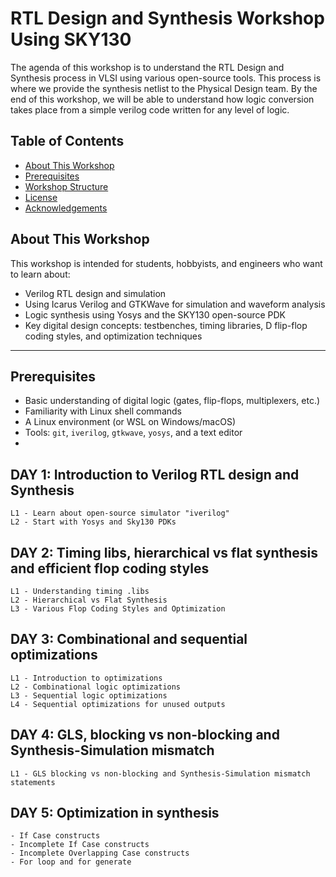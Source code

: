 # RTL Design and Synthesis Workshop Using SKY130

The agenda of this workshop is to understand the RTL Design and Synthesis process in VLSI using various open-source tools. This process is where we provide the synthesis netlist to the Physical Design team. By the end of this workshop, we will be able to understand how logic conversion takes place from a simple verilog code written for any level of logic.

## Table of Contents

- [About This Workshop](#about-this-workshop)
- [Prerequisites](#prerequisites)
- [Workshop Structure](#workshop-structure)
- [License](#license)
- [Acknowledgements](#acknowledgements)

## About This Workshop

This workshop is intended for students, hobbyists, and engineers who want to learn about:

- Verilog RTL design and simulation
- Using Icarus Verilog and GTKWave for simulation and waveform analysis
- Logic synthesis using Yosys and the SKY130 open-source PDK
- Key digital design concepts: testbenches, timing libraries, D flip-flop coding styles, and optimization techniques

---

## Prerequisites

- Basic understanding of digital logic (gates, flip-flops, multiplexers, etc.)
- Familiarity with Linux shell commands
- A Linux environment (or WSL on Windows/macOS)
- Tools: `git`, `iverilog`, `gtkwave`, `yosys`, and a text editor
- 
## DAY 1: Introduction to Verilog RTL design and Synthesis
    L1 - Learn about open-source simulator "iverilog"
    L2 - Start with Yosys and Sky130 PDKs


## DAY 2: Timing libs, hierarchical vs flat synthesis and efficient flop coding styles
    L1 - Understanding timing .libs
    L2 - Hierarchical vs Flat Synthesis
    L3 - Various Flop Coding Styles and Optimization


## DAY 3: Combinational and sequential optimizations
    L1 - Introduction to optimizations
    L2 - Combinational logic optimizations
    L3 - Sequential logic optimizations
    L4 - Sequential optimizations for unused outputs


## DAY 4: GLS, blocking vs non-blocking and Synthesis-Simulation mismatch
    L1 - GLS blocking vs non-blocking and Synthesis-Simulation mismatch statements


## DAY 5: Optimization in synthesis
    - If Case constructs
    - Incomplete If Case constructs
    - Incomplete Overlapping Case constructs
    - For loop and for generate

